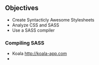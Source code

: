 ## Objectives

- Create Syntacticly Awesome Stylesheets
- Analyze CSS and SASS
- Use a SASS compiler

### Compiling SASS

- Koala http://koala-app.com
-
